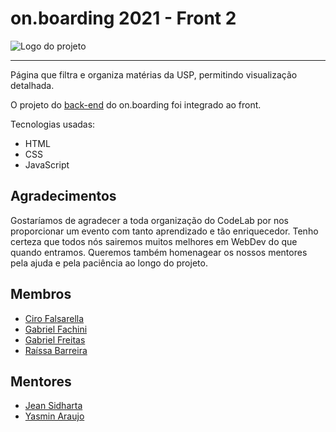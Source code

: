 
<h1>on.boarding 2021 - Front 2</h1>

<img src="https://i.imgur.com/xRTd1FH.png" alt="Logo do projeto"/>
<hr/>

<p>Página que filtra e organiza matérias da USP, permitindo visualização detalhada.</p>

<p>O projeto do <a href="https://github.com/USPCodeLabSanca/onboarding_backend">back-end</a> do on.boarding foi integrado ao front.</p>

<p>Tecnologias usadas:</p>
<ul>
    <li>HTML</li>
    <li>CSS</li>
    <li>JavaScript</li>
</ul>

<h2>Agradecimentos</h2>
<p>Gostaríamos de agradecer a toda organização do CodeLab por nos proporcionar um evento com tanto aprendizado e tão enriquecedor. Tenho certeza que todos nós sairemos muitos melhores em WebDev do que quando entramos. Queremos também homenagear os nossos mentores pela ajuda e pela paciência ao longo do projeto.</p>

<h2>Membros</h2>
<ul>
    <li><a href="https://github.com/cirofalsarella">Ciro Falsarella</a></li>
    <li><a href="https://github.com/Gabriel-Fachini">Gabriel Fachini</a></li>
    <li><a href="https://github.com/kibonusp">Gabriel Freitas</a></li>
    <li><a href="https://github.com/rtbarreira">Raíssa Barreira</a></li>
</ul>
<h2>Mentores</h2>
<ul>
    <li><a href="https://github.com/Jeansidharta">Jean Sidharta</a></li>
    <li><a href="https://github.com/yasmin-araujo">Yasmin Araujo</a></li>
</ul>